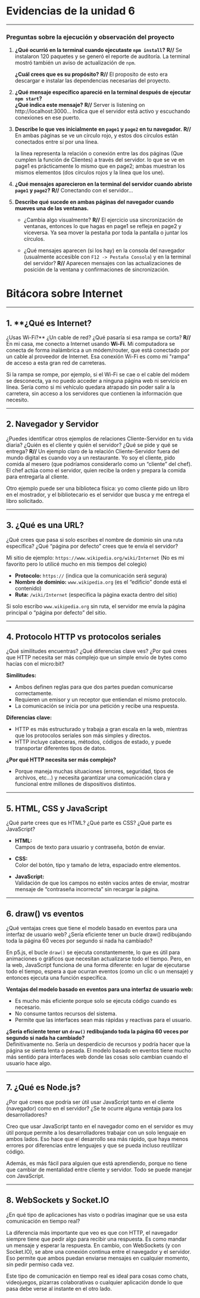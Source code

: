 # Evidencias de la unidad 6
---

### Preguntas sobre la ejecución y observación del proyecto

1. **¿Qué ocurrió en la terminal cuando ejecutaste `npm install`?** **R//** Se instalaron 120 paquetes y se generó el reporte de auditoría. La terminal mostró también un aviso de actualización de `npm`. 

   **¿Cuál crees que es su propósito?** **R//** El proposito de esto era descargar e instalar las dependencias necesarias del proyecto.

2. **¿Qué mensaje específico apareció en la terminal después de ejecutar `npm start`?**  
   **¿Qué indica este mensaje?**
   **R//** Server is listening on http://localhost:3000... Indica que el servidor está activo y escuchando conexiones en ese puerto.

4. **Describe lo que ves inicialmente en `page1` y `page2` en tu navegador.**
   **R//** En ambas páginas se ve un círculo rojo, y estos dos círculos están conectados entre sí por una línea.

   la línea representa la relación o conexión entre las dos páginas (Que cumplen la función de Clientes) a través del servidor.
   lo que se ve en page1 es prácticamente lo mismo que en page2; ambas muestran los mismos elementos (dos círculos rojos y la línea que los une).
   
6. **¿Qué mensajes aparecieron en la terminal del servidor cuando abriste `page1` y `page2`?**
   **R//** Conectando con el servidor...

7. **Describe qué sucede en ambas páginas del navegador cuando mueves una de las ventanas.**  
   - ¿Cambia algo visualmente? **R//** El ejercicio usa sincronización de ventanas, entonces lo que hagas en page1 se refleja en page2 y viceversa. Ya sea mover la pestaña por toda la pantalla o juntar los círculos.
     
   - ¿Qué mensajes aparecen (si los hay) en la consola del navegador (usualmente accesible con `F12 -> Pestaña Consola`) y en la terminal del servidor? **R//** Aparecen mensajes con las actualizaciones de posición de la ventana y confirmaciones de sincronización.

# Bitácora sobre Internet
---

## 1. **¿Qué es Internet? 
¿Usas Wi-Fi?** ¿Un cable de red? ¿Qué pasaría si esa rampa se corta?
**R//** En mi casa, me conecto a Internet usando **Wi-Fi**. Mi computadora se conecta de forma inalámbrica a un módem/router, que está conectado por un cable al proveedor de Internet. Esa conexión Wi-Fi es como mi "rampa" de acceso a esta gran red de carreteras.

Si la rampa se rompe, por ejemplo, si el Wi-Fi se cae o el cable del módem se desconecta, ya no puedo acceder a ninguna página web ni servicio en línea. Sería como si mi vehículo quedara atrapado sin poder salir a la carretera, sin acceso a los servidores que contienen la información que necesito.

---

## 2. **Navegador y Servidor** 
¿Puedes identificar otros ejemplos de relaciones Cliente-Servidor en tu vida diaria? ¿Quién es el cliente y quién el servidor? ¿Qué se pide y qué se entrega?
**R//** Un ejemplo claro de la relación Cliente-Servidor fuera del mundo digital es cuando voy a un restaurante. Yo soy el cliente, pido comida al mesero (que podríamos considerarlo como un “cliente” del chef). El chef actúa como el servidor, quien recibe la orden y prepara la comida para entregarla al cliente.

Otro ejemplo puede ser una biblioteca física: yo como cliente pido un libro en el mostrador, y el bibliotecario es el servidor que busca y me entrega el libro solicitado.

---

## 3. **¿Qué es una URL?** 
¿Qué crees que pasa si solo escribes el nombre de dominio sin una ruta específica? ¿Qué “página por defecto” crees que te envía el servidor?

Mi sitio de ejemplo: `https://www.wikipedia.org/wiki/Internet` (No es mi favorito pero lo utilicé mucho en mis tiempos del colegio)

- **Protocolo:** `https://` (indica que la comunicación será segura)
- **Nombre de dominio:** `www.wikipedia.org` (es el “edificio” donde está el contenido)
- **Ruta:** `/wiki/Internet` (especifica la página exacta dentro del sitio)

Si solo escribo `www.wikipedia.org` sin ruta, el servidor me envía la página principal o “página por defecto” del sitio.

---

## 4. **Protocolo HTTP vs protocolos seriales** 
¿Qué similitudes encuentras? ¿Qué diferencias clave ves? ¿Por qué crees que HTTP necesita ser más complejo que un simple envío de bytes como hacías con el micro:bit?

**Similitudes:**
- Ambos definen reglas para que dos partes puedan comunicarse correctamente.
- Requieren un emisor y un receptor que entiendan el mismo protocolo.
- La comunicación se inicia por una petición y recibe una respuesta.

**Diferencias clave:**
- HTTP es más estructurado y trabaja a gran escala en la web, mientras que los protocolos seriales son más simples y directos.
- HTTP incluye cabeceras, métodos, códigos de estado, y puede transportar diferentes tipos de datos.

**¿Por qué HTTP necesita ser más complejo?**
- Porque maneja muchas situaciones (errores, seguridad, tipos de archivos, etc...) y necesita garantizar una comunicación clara y funcional entre millones de dispositivos distintos.

---

## 5. **HTML, CSS y JavaScript** 
¿Qué parte crees que es HTML? ¿Qué parte es CSS? ¿Qué parte es JavaScript?

- **HTML:**  
  Campos de texto para usuario y contraseña, botón de enviar.

- **CSS:**  
  Color del botón, tipo y tamaño de letra, espaciado entre elementos.

- **JavaScript:**  
  Validación de que los campos no estén vacíos antes de enviar, mostrar mensaje de “contraseña incorrecta” sin recargar la página.

---

## 6. **draw() vs eventos** 
¿Qué ventajas crees que tiene el modelo basado en eventos para una interfaz de usuario web? ¿Sería eficiente tener un bucle draw() redibujando toda la página 60 veces por segundo si nada ha cambiado?

En p5.js, el bucle `draw()` se ejecuta constantemente, lo que es útil para animaciones o gráficos que necesitan actualizarse todo el tiempo. Pero, en la web, JavaScript funciona de una forma diferente: en lugar de ejecutarse todo el tiempo, espera a que ocurran eventos (como un clic o un mensaje) y entonces ejecuta una función específica.

**Ventajas del modelo basado en eventos para una interfaz de usuario web:**
- Es mucho más eficiente porque solo se ejecuta código cuando es necesario.
- No consume tantos recursos del sistema.
- Permite que las interfaces sean más rápidas y reactivas para el usuario.

**¿Sería eficiente tener un `draw()` redibujando toda la página 60 veces por segundo si nada ha cambiado?**  
Definitivamente no. Sería un desperdicio de recursos y podría hacer que la página se sienta lenta o pesada. El modelo basado en eventos tiene mucho más sentido para interfaces web donde las cosas solo cambian cuando el usuario hace algo.

---

## 7. **¿Qué es Node.js?** 
¿Por qué crees que podría ser útil usar JavaScript tanto en el cliente (navegador) como en el servidor? ¿Se te ocurre alguna ventaja para los desarrolladores?

Creo que usar JavaScript tanto en el navegador como en el servidor es muy útil porque permite a los desarrolladores trabajar con un solo lenguaje en ambos lados. Eso hace que el desarrollo sea más rápido, que haya menos errores por diferencias entre lenguajes y que se pueda incluso reutilizar código.

Además, es más fácil para alguien que está aprendiendo, porque no tiene que cambiar de mentalidad entre cliente y servidor. Todo se puede manejar con JavaScript.

---

## 8. **WebSockets y Socket.IO** 
¿En qué tipo de aplicaciones has visto o podrías imaginar que se usa esta comunicación en tiempo real?

La diferencia más importante que veo es que con HTTP, el navegador siempre tiene que pedir algo para recibir una respuesta. Es como mandar un mensaje y esperar la respuesta. En cambio, con WebSockets (y con Socket.IO), se abre una conexión continua entre el navegador y el servidor. Eso permite que ambos puedan enviarse mensajes en cualquier momento, sin pedir permiso cada vez.

Este tipo de comunicación en tiempo real es ideal para cosas como chats, videojuegos, pizarras colaborativas o cualquier aplicación donde lo que pasa debe verse al instante en el otro lado.





